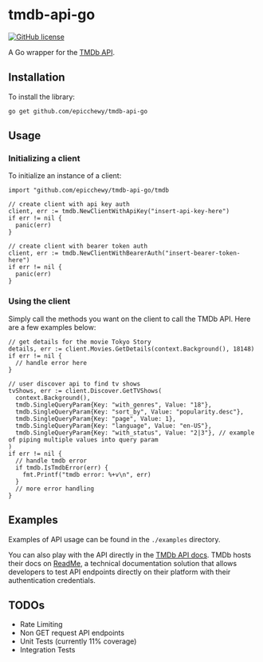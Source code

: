 # tmdb-api-go

[![GitHub license](https://img.shields.io/badge/license-MIT-blue.svg)](LICENSE)

A Go wrapper for the [TMDb API](https://developer.themoviedb.org/reference/intro/getting-started).

## Installation

To install the library: 

```
go get github.com/epicchewy/tmdb-api-go
```

## Usage

### Initializing a client

To initialize an instance of a client:

```
import "github.com/epicchewy/tmdb-api-go/tmdb

// create client with api key auth
client, err := tmdb.NewClientWithApiKey("insert-api-key-here")
if err != nil {
  panic(err)
}

// create client with bearer token auth
client, err := tmdb.NewClientWithBearerAuth("insert-bearer-token-here")
if err != nil {
  panic(err)
}
```

### Using the client

Simply call the methods you want on the client to call the TMDb API. Here are a few examples below:

```
// get details for the movie Tokyo Story
details, err := client.Movies.GetDetails(context.Background(), 18148)
if err != nil {
  // handle error here
}

// user discover api to find tv shows
tvShows, err := client.Discover.GetTVShows(
  context.Background(),
  tmdb.SingleQueryParam{Key: "with_genres", Value: "18"},
  tmdb.SingleQueryParam{Key: "sort_by", Value: "popularity.desc"},
  tmdb.SingleQueryParam{Key: "page", Value: 1},
  tmdb.SingleQueryParam{Key: "language", Value: "en-US"},
  tmdb.SingleQueryParam{Key: "with_status", Value: "2|3"}, // example of piping multiple values into query param
)
if err != nil {
  // handle tmdb error
  if tmdb.IsTmdbError(err) {
    fmt.Printf("tmdb error: %+v\n", err)
  }
  // more error handling
}
```

## Examples

Examples of API usage can be found in the `./examples` directory.

You can also play with the API directly in the [TMDb API docs](https://developer.themoviedb.org/reference/intro/getting-started). TMDb hosts their docs on [ReadMe](https://docs.readme.com/), a technical documentation solution that allows developers to test API endpoints directly on their platform with their authentication credentials.

## TODOs

- Rate Limiting
- Non GET request API endpoints
- Unit Tests (currently 11% coverage)
- Integration Tests